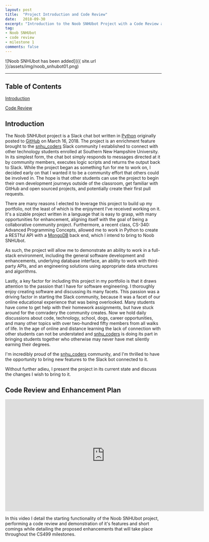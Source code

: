 ```yaml
---
layout: post
title:  "Project Introduction and Code Review"
date:   2018-09-30
excerpt: "Introduction to the Noob SNHUbot Project with a Code Review and Enhancement Plan video."
tag:
- Noob SNHUbot
- code review
- milestone 1
comments: false
---
```


![Noob SNHUbot has been added]({{ site.url }}/assets/img/noob_snhubot01.png)

---

## Table of Contents

[Introduction](#introduction)

[Code Review](#code-review-and-enhancement-plan)

## Introduction

The Noob SNHUbot project is a Slack chat bot written in [Python](https://www.python.org) originally posted to [GitHub](https://github.com/gsfellis/noob_snhubot) on March 16, 2018.  The project is an enrichment feature brought to the [snhu_coders](https://snhucoders.slack.com) Slack community I established to connect with other technology students enrolled at Southern New Hampshire University.  In its simplest form, the chat bot simply responds to messages directed at it by community members, executes logic scripts and returns the output back to Slack.  While the project began as something fun for me to work on, I decided early on that I wanted it to be a community effort that others could be involved in.  The hope is that other students can use the project to begin their own development journeys outside of the classroom, get familiar with GitHub and open sourced projects, and potentially create their first pull requests.

There are many reasons I elected to leverage this project to build up my portfolio, not the least of which is the enjoyment I've received working on it.  It's a sizable project written in a language that is easy to grasp, with many opportunities for enhancement, aligning itself with the goal of being a collaborative community project.  Furthermore, a recent class, CS-340: Advanced Programming Concepts, allowed me to work in Python to create a RESTful API with a [MongoDB](https://www.mongodb.com) back end, which I intend to bring to Noob SNHUbot.

As such, the project will allow me to demonstrate an ability to work in a full-stack environment, including the general software development and enhancements, underlying database interface, an ability to work with third-party APIs, and an engineering solutions using appropriate data structures and algorithms.

Lastly, a key factor for including this project in my portfolio is that it draws attention to the passion that I have for software engineering.  I thoroughly enjoy creating software and discussing its many facets.  This passion was a driving factor in starting the Slack community, because it was a facet of our online educational experience that was being overlooked.  Many students have come to get help with their homework assignments, but have stuck around for the comradery the community creates.  Now we hold daily discussions about code, technology, school, dogs, career opportunities, and many other topics with over two-hundred fifty members from all walks of life.  In the age of online and distance learning the lack of connection with other students can not be understated and [snhu_coders](https://snhucoders.slack.com) is doing its part in bringing students together who otherwise may never have met silently earning their degrees.

I'm incredibly proud of the [snhu_coders](https://snhucoders.slack.com) community, and I'm thrilled to have the opportunity to bring new features to the Slack bot connected to it.

Without further adieu, I present the project in its current state and discuss the changes I wish to bring to it.

## Code Review and Enhancement Plan

<iframe width="640" height="360" src="https://www.youtube.com/embed/R0WYx4n9BCg" frameborder="0" allow="autoplay; encrypted-media" allowfullscreen></iframe>

In this video I detail the starting functionality of the Noob SNHUbot project, performing a code review and demonstration of it's features and short comings while detailing the proposed enhancements that will take place throughout the CS499 milestones.
